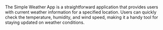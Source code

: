 


The Simple Weather App is a straightforward application that provides users with current weather information for a specified location. Users can quickly check the temperature, humidity, and wind speed, making it a handy tool for staying updated on weather conditions.
